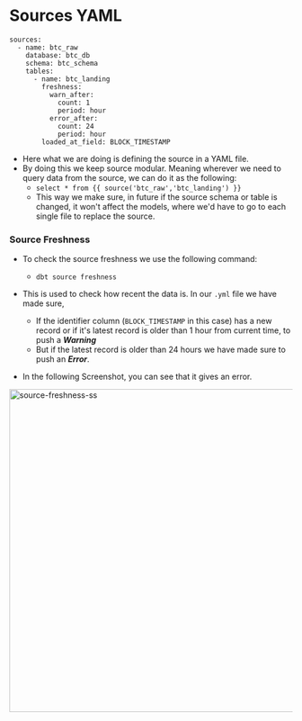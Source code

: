 # Sources YAML 

```
sources:
  - name: btc_raw
    database: btc_db
    schema: btc_schema
    tables:
      - name: btc_landing
        freshness:
          warn_after:
            count: 1
            period: hour
          error_after:
            count: 24
            period: hour
        loaded_at_field: BLOCK_TIMESTAMP
```

- Here what we are doing is defining the source in a YAML file.
- By doing this we keep source modular. Meaning wherever we need to query data from the source, we can do it as the following:
    - ``` select * from {{ source('btc_raw','btc_landing') }} ```
    - This way we make sure, in future if the source schema or  table is changed, it won't affect the models, where we'd have to go to each single file to replace the source.


### Source Freshness

- To check the source freshness we use the following command:
    - ``` dbt source freshness ```
- This is used to check how recent the data is. In our `.yml` file we have made sure,
    - If the identifier column (`BLOCK_TIMESTAMP` in this case) has a new record or if it's latest record is older than 1 hour from current time, to push a ***Warning***
    - But if the latest record is older than 24 hours we have made sure to push an ***Error***.

- In the following Screenshot, you can see that it gives an error.

<img width="574" alt="source-freshness-ss" src="https://github.com/user-attachments/assets/ba34f4e1-0abf-4717-a577-dc77b0267655">
